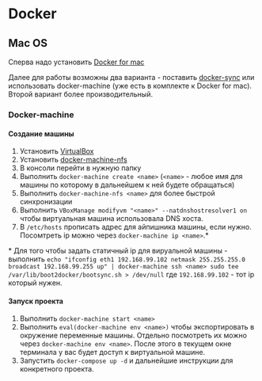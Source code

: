 # Docker

## Mac OS

Сперва надо установить [Docker for mac](https://docs.docker.com/docker-for-mac/install/)

Далее для работы возможны два варианта - поставить [docker-sync](http://docker-sync.io/) или использовать docker-machine (уже есть в комплекте к Docker for mac). Второй вариант более производительный.

### Docker-machine

#### Создание машины
1. Установить [VirtualBox](https://www.virtualbox.org/wiki/Downloads)
2. Установить [docker-machine-nfs](https://github.com/adlogix/docker-machine-nfs)
2. В консоли перейти в нужную папку
3. Выполнить `docker-machine create <name>` (`<name>` - любое имя для машины по которому в дальнейшем к ней будете обращаться)
4. Выполнить `docker-machine-nfs <name>` для более быстрой синхронизации
5. Выполнить `VBoxManage modifyvm "<name>" --natdnshostresolver1 on` чтобы виртуальная машина использовала DNS хоста.
6. В `/etc/hosts` прописать адрес для айпишника машины, если нужно. Посомтреть ip можно через `docker-machine ip <name>`.*

\* Для того чтобы задать статичный ip для вируальной машины - выполнить `echo "ifconfig eth1 192.168.99.102 netmask 255.255.255.0 broadcast 192.168.99.255 up" | docker-machine ssh <name> sudo tee /var/lib/boot2docker/bootsync.sh > /dev/null` где `192.168.99.102` - тот ip который нужен.

#### Запуск проекта

1. Выполнить `docker-machine start <name>`
2. Выполнить `eval(docker-machine env <name>)` чтобы экспортировать в окружение переменные машины. Отдельно посмотреть их можно через `docker-machine env <name>`. После этого в текущем окне терминала у вас будет доступ к виртуальной машине.
3. Запустить `docker-compose up -d` и дальнейшие инструкции для конкретного проекта.

